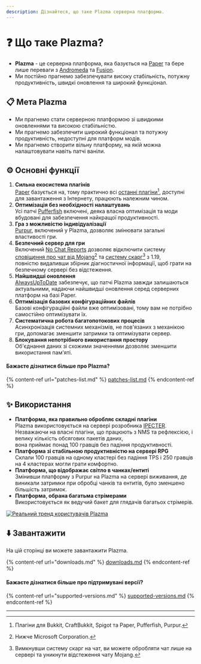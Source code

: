 ```yaml
---
description: Дізнайтеся, що таке Plazma серверна платформа.
---
```


# ❓ Що таке Plazma?

- **Plazma** - це серверна платформа, яка базується на [Paper](https://github.com/PaperMC/Paper) та бере лише переваги з [Andromeda](https://github.com/EarendelArchived/Andromeda) та [Fusion](https://github.com/RuinedTechnologyUnify/Fusion).
- Ми постійно прагнемо забезпечувати високу стабільність, потужну продуктивність, швидкі оновлення та широкий функціонал.

## 📋 Мета Plazma <a href="#id-1" id="id-1"></a>

- Ми прагнемо стати серверною платформою зі швидкими оновленнями та високою стабільністю.
- Ми прагнемо забезпечити широкий функціонал та потужну продуктивність, недоступні для платформ модів.
- Ми прагнемо створити вільну платформу, на якій можна налаштовувати навіть патчі ваніли.

## ⚙️ Основні функції <a href="#id-2" id="id-2"></a>

1. **Сильна екосистема плагінів**\
   [Paper](https://github.com/PaperMC/Paper) базується на,
   тому практично всі [останні плагіни](#user-content-fn-1)[^1], доступні для завантаження з Інтернету, працюють належним чином.
2. **Оптимізація без необхідності налаштувань**\
   Усі патчі [Pufferfish](https://github.com/pufferfish-gg/Pufferfish) включені,
   деяка власна оптимізація та моди вбудовані для забезпечення найкращої продуктивності.
3. **Гра з можливістю індивідуалізації**\
   [Purpur](https://github.com/PurpurMC/Purpur), включений у Plazma, дозволяє змінювати загальні властивості гри.
4. **Безпечний сервер для гри**\
   Включений [No Chat Reports](https://github.com/Aizistral-Studios/No-Chat-Reports) дозволяє відключити
   систему [сповіщення про чат від Mojang](#user-content-fn-2)[^2] та [систему скарг](#user-content-fn-3)[^3] з 1.19,\
   повністю видаливши збірник діагностичної інформації, щоб грати на безпечному сервері без відстеження.
5. **Найшвидші оновлення**\
   [AlwaysUpToDate](https://github.com/PlazmaMC/AlwaysUpToDate) забезпечує, що патчі Plazma завжди залишаються актуальними, надаючи найшвидші оновлення серед серверних платформ на базі Paper.
6. **Оптимізація базових конфігураційних файлів**\
   Базові конфігураційні файли вже оптимізовані, тому вам не потрібно самостійно оптимізувати їх.
7. **Систематична робота багатопотокових процесів**\
   Асинхронізація системних механізмів, не пов'язаних з механікою гри, допомагає зменшити затримки та оптимізувати сервер.
8. **Блокування непотрібного використання простору**\
   Об'єднання даних зі схожими значеннями дозволяє зменшити використання пам'яті.

#### Бажаєте дізнатися більше про Plazma? <a href="#etc-1" id="etc-1"></a>

{% content-ref url="patches-list.md" %}
[patches-list.md](patches-list.md)
{% endcontent-ref %}

## ✨ Використання <a href="#id-3" id="id-3"></a>

- **Платформа, яка правильно обробляє складні плагіни**\
  Plazma використовується на сервері розробника [IPECTER](https://github.com/IPECTER).\
  Незважаючи на власні плагіни, що працюють з NMS та рефлексією, і велику кількість обсягових пакетів даних,\
  вона приймає понад 100 гравців без падіння продуктивності.
- **Платформа зі стабільною продуктивністю на сервері RPG**\
  Склали 100 гравців на одному кластері без падіння TPS і 250 гравців на 4 кластерах могли грати комфортно.
- **Платформа, що відображає світло в чанках/ентиті**\
  Змінивши платформу з Purpur на Plazma на сервері виживання, де виникали затримки при обробці чанків та ентитів,
  було зменшено більшість затримок.
- **Платформа, обрана багатьма стрімерами**\
  Використовується як ведучий бакет для глядачів багатьох стрімерів.

<a href="https://bstats.org/plugin/server-implementation/Plazma/18047">
   <img src="https://badge.plazmamc.org/internal/bstats" alt="Реальний тренд користувачів Plazma">
</a>

## ⬇️ Завантажити

На цій сторінці ви можете завантажити Plazma.

{% content-ref url="downloads.md" %}
[downloads.md](downloads.md)
{% endcontent-ref %}

#### Бажаєте дізнатися більше про підтримувані версії?

{% content-ref url="supported-versions.md" %}
[supported-versions.md](supported-versions.md)
{% endcontent-ref %}

***

[^1]: Плагіни для Bukkit, CraftBukkit, Spigot та Paper, Pufferfish, Purpur.

[^2]: Нижче Microsoft Corporation.

[^3]: Вимкнувши систему скарг на чат, ви можете обробляти чат лише на сервері та уникнути відстеження чату Mojang.

[^4]: Час, коли гра зупиняється для роботи системного механізму.
